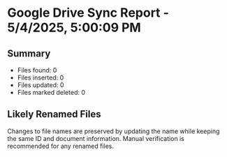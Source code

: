 # Google Drive Sync Report - 5/4/2025, 5:00:09 PM

## Summary

- Files found: 0
- Files inserted: 0
- Files updated: 0
- Files marked deleted: 0

## Likely Renamed Files

Changes to file names are preserved by updating the name while keeping the same ID and document information.
Manual verification is recommended for any renamed files.

